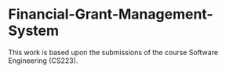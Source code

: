 # Financial-Grant-Management-System
This work is based upon the submissions of the course Software Engineering (CS223).
